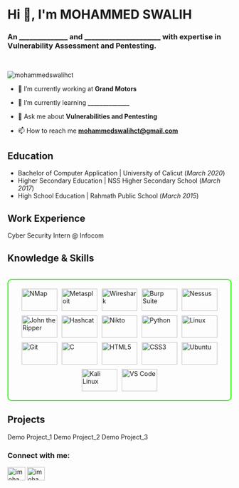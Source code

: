 <h1 align="left">Hi 👋, I'm MOHAMMED SWALIH</h1>
<h3 align="left">An ______________ and ______________________ with expertise in Vulnerability Assessment and Pentesting.</h3>
<br>
<p align="left"> <img src="https://komarev.com/ghpvc/?username=mohammedswalihct&label=Profile%20views&color=0e75b6&style=flat" alt="mohammedswalihct" /> </p>

- 🔭 I’m currently working at **Grand Motors**

- 🌱 I’m currently learning **______________**

- 💬 Ask me about **Vulnerabilities and Pentesting**

- 📫 How to reach me **mohammedswalihct@gmail.com**

## Education
- Bachelor of Computer Application | University of Calicut (_March 2020_)
- Higher Secondary Education | NSS Higher Secondary School (_March 2017_)
- High School Education | Rahmath Public School (_March 2015_)

## Work Experience
Cyber Security Intern @ Infocom

<h2 id="knowledge_skills" align=''> Knowledge & Skills </h2>
<br>
<div style="border: 2px solid #22F700; border-radius: 10px; padding: 20px; margin-bottom: 20px;">
<div align="left" style="display: flex; flex-wrap: wrap; justify-content: center; gap: 10px;">
      
<img src="https://img.shields.io/badge/NMap-007ACC?style=for-the-badge&logo=nmap&color=000000" alt="NMap" width="80" height="50"/>

<img src="https://img.shields.io/badge/Metasploit-008C8C?style=for-the-badge&logo=metasploit&color=000000" alt="Metasploit" width="80" height="50"/>

<img src="https://img.shields.io/badge/Wireshark-009639?style=for-the-badge&logo=wireshark&color=000000" alt="Wireshark" width="80" height="50"/>

<img src="https://img.shields.io/badge/Burp_Suite-FF6633?style=for-the-badge&logo=burp-suite&color=000000" alt="Burp Suite" width="80" height="50"/>

<img src="https://img.shields.io/badge/Nessus-007ACC?style=for-the-badge&logo=nessus&color=000000" alt="Nessus" width="80" height="50"/>

<img src="https://img.shields.io/badge/John_the_Ripper-007ACC?style=for-the-badge&logo=john-the-ripper&color=000000" alt="John the Ripper" width="80" height="50"/>

<img src="https://img.shields.io/badge/Hashcat-007ACC?style=for-the-badge&logo=hashcat&color=000000" alt="Hashcat" width="80" height="50"/>

<img src="https://img.shields.io/badge/Nikto-007ACC?style=for-the-badge&logo=nikto&color=000000" alt="Nikto" width="80" height="50"/>
      
<img src="https://img.shields.io/badge/Python-3776AB?style=for-the-badge&logo=python&color=000000" alt="Python" width="80" height="50"/>

<img src="https://img.shields.io/badge/Linux-FCC624?style=for-the-badge&logo=linux&color=000000" alt="Linux" width="80" height="50"/>

<img src="https://img.shields.io/badge/Git-F05032?style=for-the-badge&logo=git&color=000000" alt="Git" width="80" height="50"/>

<img src="https://img.shields.io/badge/C-00599C?style=for-the-badge&logo=c&color=000000" alt="C" width="80" height="50"/>

<img src="https://img.shields.io/badge/HTML5-5D4B6C?style=for-the-badge&logo=html5&color=000000" alt="HTML5" width="80" height="50"/>

<img src="https://img.shields.io/badge/CSS3-2965F1?style=for-the-badge&logo=css3&color=000000" alt="CSS3" width="80" height="50"/>

<img src="https://img.shields.io/badge/Ubuntu-E95420?style=for-the-badge&logo=ubuntu&color=000000" alt="Ubuntu" width="80" height="50"/>

<img src="https://img.shields.io/badge/Kali_Linux-557C94?style=for-the-badge&logo=kali-linux&color=000000" alt="Kali Linux" width="80" height="50"/>

<img src="https://img.shields.io/badge/VS_Code-007ACC?style=for-the-badge&logo=visual-studio-code&color=000000" alt="VS Code" width="80" height="50"/>
</div>
</div>


## Projects
Demo Project_1
Demo Project_2
Demo Project_3

<h3 align="left">Connect with me:</h3>
<p align="left">
<a href="https://linkedin.com/in/imohammedswalih" target="blank"><img align="center" src="https://raw.githubusercontent.com/rahuldkjain/github-profile-readme-generator/master/src/images/icons/Social/linked-in-alt.svg" alt="imohammedswalih" height="30" width="40" /></a>
<a href="https://twitter.com/imohammedswalih" target="blank"><img align="center" src="https://raw.githubusercontent.com/rahuldkjain/github-profile-readme-generator/master/src/images/icons/Social/twitter.svg" alt="imohammedswalih" height="30" width="40" /></a>
</p>
